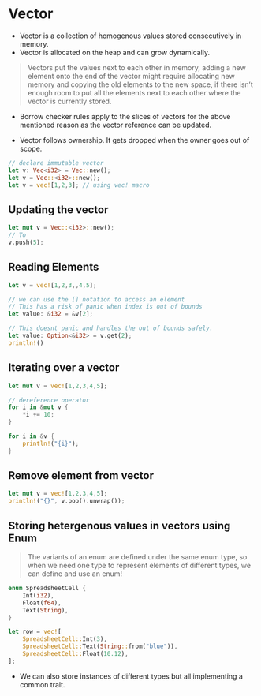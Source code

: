 # Vector

- Vector is a collection of homogenous values stored consecutively in memory.
- Vector is allocated on the heap and can grow dynamically.

> Vectors put the values next to each other in memory, adding a new element onto the end of the vector might require allocating new memory and copying the old elements to the new space, if there isn’t enough room to put all the elements next to each other where the vector is currently stored.

- Borrow checker rules apply to the slices of vectors for the above mentioned reason as the vector reference can be updated.

- Vector follows ownership. It gets dropped when the owner goes out of scope.

```rust
// declare immutable vector
let v: Vec<i32> = Vec::new();
let v = Vec::<i32>::new();
let v = vec![1,2,3]; // using vec! macro
```

## Updating the vector

```rust
let mut v = Vec::<i32>::new();
// To
v.push(5);
```

## Reading Elements

```rust
let v = vec![1,2,3,,4,5];

// we can use the [] notation to access an element
// This has a risk of panic when index is out of bounds
let value: &i32 = &v[2];

// This doesnt panic and handles the out of bounds safely.
let value: Option<&i32> = v.get(2);
println!()
```

## Iterating over a vector

```rust
let mut v = vec![1,2,3,4,5];

// dereference operator
for i in &mut v {
    *i += 10;
}

for i in &v {
    println!("{i}");
}
```

## Remove element from vector

```rust
let mut v = vec![1,2,3,4,5];
println!("{}", v.pop().unwrap());
```

## Storing hetergenous values in vectors using Enum

> The variants of an enum are defined under the same enum type, so when we need one type to represent elements of different types, we can define and use an enum!

```rust
enum SpreadsheetCell {
    Int(i32),
    Float(f64),
    Text(String),
}

let row = vec![
    SpreadsheetCell::Int(3),
    SpreadsheetCell::Text(String::from("blue")),
    SpreadsheetCell::Float(10.12),
];
```

- We can also store instances of different types but all implementing a common trait.

